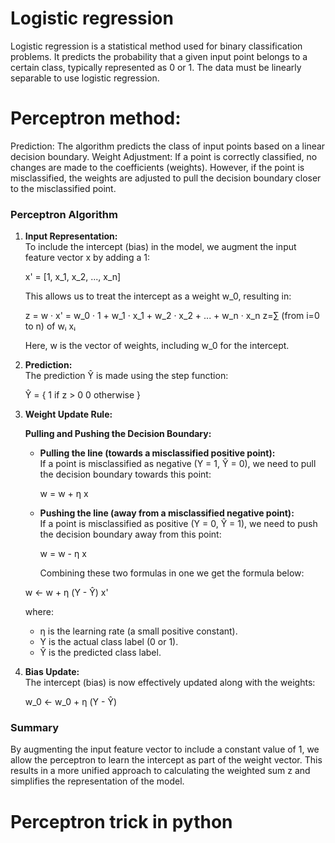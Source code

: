 
# Logistic regression
Logistic regression is a statistical method used for binary classification problems. It predicts the probability that a given input point belongs to a certain class, typically represented as 0 or 1.
The data must be linearly separable to use logistic regression.

# Perceptron method:

Prediction: The algorithm predicts the class of input points based on a linear decision boundary.
Weight Adjustment: If a point is correctly classified, no changes are made to the coefficients (weights). However, if the point is misclassified, the weights are adjusted to pull the decision boundary closer to the misclassified point.

### Perceptron Algorithm

1. **Input Representation:**  
   To include the intercept (bias) in the model, we augment the input feature vector x by adding a 1:

   x' = [1, x_1, x_2, ..., x_n]

   This allows us to treat the intercept as a weight w_0, resulting in:

   z = w · x' = w_0 · 1 + w_1 · x_1 + w_2 · x_2 + ... + w_n · x_n
   z=∑ (from i=0 to n) of wᵢ xᵢ

   Here, w is the vector of weights, including w_0 for the intercept.

3. **Prediction:**  
   The prediction Ŷ is made using the step function:

   Ŷ = 
   {
       1 if z > 0 
       0 otherwise 
   }

   

5. **Weight Update Rule:**

   **Pulling and Pushing the Decision Boundary:**
   - **Pulling the line (towards a misclassified positive point):**  
     If a point is misclassified as negative (Y = 1, Ŷ = 0), we need to pull the decision boundary towards this point:

     w = w + η x

   - **Pushing the line (away from a misclassified negative point):**  
     If a point is misclassified as positive (Y = 0, Ŷ = 1), we need to push the decision boundary away from this point:

     w = w - η x
  
     Combining these two formulas in one we get the formula below:

   w ← w + η (Y - Ŷ) x'

   where:
   - η is the learning rate (a small positive constant).
   - Y is the actual class label (0 or 1).
   - Ŷ is the predicted class label.

7. **Bias Update:**  
   The intercept (bias) is now effectively updated along with the weights:

   w_0 ← w_0 + η (Y - Ŷ)

### Summary
By augmenting the input feature vector to include a constant value of 1, we allow the perceptron to learn the intercept as part of the weight vector. This results in a more unified approach to calculating the weighted sum z and simplifies the representation of the model.

# Perceptron trick in python


